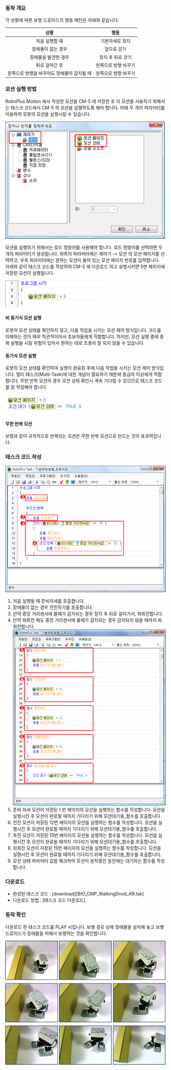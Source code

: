 ### 동작 개요
각 상황에 따른 보행 드로이드의 행동 패턴은 아래와 같습니다.

|                    상황                     |         행동         |
|:-------------------------------------------:|:--------------------:|
|               처음 실행할 때                |   기본자세로 정지    |
|             장애물이 없는 경우              |     앞으로 걷기      |
|            장애물을 발견한 경우             |  정지 후 뒤로 걷기   |
|               뒤로 걸어간 후                | 왼쪽으로 방향 바꾸기 |
| 왼쪽으로 방향을 바꾸어도 장애물이 감지될 때 | 왼쪽으로 방향 바꾸기 |

### 모션 실행 방법
RoboPlus Motion 에서 작성한 모션을 CM-5 에 저장한 후 이 모션을 사용하기 위해서는 태스크 코드에서 CM-5 의 모션을 실행하도록 해야 합니다. 아래 두 개의 파라미터를 이용하여 로봇의 모션을 실행시킬 수 있습니다.

![](/assets/images/edu/bioloid/walkingdroid_01_kr.png)

모션을 실행하기 위해서는 로드 명령어를 사용해야 합니다. 로드 명령어를 선택하면 두 개의 파라미터가 생성됩니다. 좌측의 파라미터에는 제어기 -> 모션 의 모션 페이지를 선택하고, 우측 파라미터에는 원하는 모션이 들어 있는 모션 페이지 번호를 입력합니다.   
아래와 같이 태스크 코드를 작성하여 CM-5 에 다운로드 하고 실행시키면 5번 페이지에 저장된 모션이 실행됩니다.

![](/assets/images/edu/bioloid/wd_async_motion_kr.png)

#### 비 동기식 모션 실행  
로봇의 모션 상태를 확인하지 않고, 다음 작업을 시키는 모션 제어 방식입니다. 코드를 이해하는 것이 매우 직관적이어서 초보자들에게 적합합니다. 하지만, 모션 실행 중에 중복 실행을 시킬 위험이 있어서 원하는 대로 조종이 잘 되지 않을 수 있습니다.

#### 동기식 모션 실행  
로봇의 모션 상태를 확인하여 실행이 완료된 후에 다음 작업을 시키는 모션 제어 방식입니다. 멀티 태스크(Multi-Task)에 대한 개념이 필요하기 때문에 중급자 이상에게 적합합니다. 무한 반복 모션의 경우 모션 상태 확인시 계속 기다릴 수 있으므로 태스크 코드를 잘 작성해야 합니다.

![](/assets/images/edu/bioloid/motion_status_kr.png)

#### 무한 반복 모션  
보행과 같이 규칙적으로 반복되는 모션은 무한 반복 모션으로 만드는 것이 효과적입니다.

### 태스크 코드 작성

![](/assets/images/edu/bioloid/wd_task_01_kr.png)

1. 처음 실행될 때 준비자세를 호출합니다.
2. 장애물이 없는 경우 전진하기를 호출합니다.
3. 만약 중앙 거리센서에 물체가 감지되는 경우 정지 후 뒤로 걸어가서, 좌회전합니다.
4. 만약 좌회전 해도 중앙 거리센서에 물체가 감지되는 경우 감지되지 않을 때까지 좌회전합니다.
    ![](/assets/images/edu/bioloid/wd_task_02_kr.png)
5. 준비 자세 모션이 저장된 1 번 페이지의 모션을 실행하는 함수를 작성합니다. 모션을 실행시킨 후 모션이 완료될 때까지 기다리기 위해 모션대기용_함수를 호출합니다.
6. 전진 모션이 저장된 12번 페이지의 모션을 실행하는 함수를 작성합니다. 모션을 실행시킨 후 모션이 완료될 때까지 기다리기 위해 모션대기용_함수를 호출합니다.
7. 후진 모션이 저장된 13번 페이지의 모션을 실행하는 함수를 작성합니다. 모션을 실행시킨 후 모션이 완료될 때까지 기다리기 위해 모션대기용_함수를 호출합니다.
8. 좌회전 모션이 저장된 15번 페이지의 모션을 실행하는 함수를 작성합니다. 모션을 실행시킨 후 모션이 완료될 때까지 기다리기 위해 모션대기용_함수를 호출합니다.
9. 모션 상태 파라미터 값을 체크하여 모션이 동작중인 동안에는 대기하는 함수를 작성합니다.

### 다운로드

- 완성된 태스크 코드 : [download][BIO_CMP_WalkingDroid_KR.tsk]
- 다운로드 방법 : [태스크 코드 다운로드]

### 동작 확인
다운로드 한 태스크 코드를 PLAY 시킵니다. 보행 경로 상에 장애물을 설치해 놓고 보행 드로이드가 장애물을 피해서 보행하는 것을 확인합니다.

  ![](/assets/images/edu/bioloid/wd_result_kr.png)
